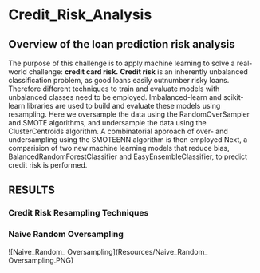 # Credit_Risk_Analysis
## Overview of the loan prediction risk analysis
The purpose of this challenge is to apply machine learning to solve a real-world challenge: **credit card risk.**
**Credit risk** is an inherently unbalanced classification problem, as good loans easily outnumber risky loans. Therefore different techniques to train and evaluate models with unbalanced classes need to be employed. Imbalanced-learn and scikit-learn libraries are used  to build and evaluate these  models using resampling.
 Here we oversample the data using the RandomOverSampler and SMOTE algorithms, and undersample the data using the ClusterCentroids algorithm. A combinatorial approach of over- and undersampling using the SMOTEENN algorithm is then employed  Next, a comparision of  two new machine learning models that reduce bias, BalancedRandomForestClassifier and EasyEnsembleClassifier, to predict credit risk is performed.
 
 ## RESULTS
 
 ### Credit Risk Resampling Techniques
 ### Naive Random Oversampling
 
 
  ![Naive_Random_ Oversampling](Resources/Naive_Random_ Oversampling.PNG)

